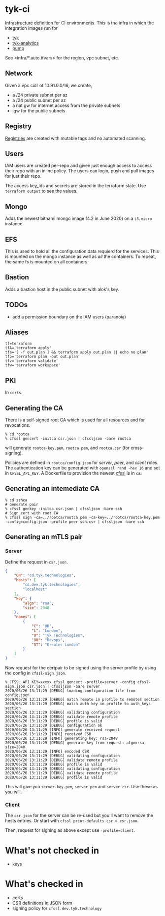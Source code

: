 # tyk-ci
Infrastructure definition for CI environments. This is the infra in which the integration images run for

- [tyk](https://github.com/TykTechnologies/tyk/actions?query=workflow%3A%22Integration+image%22 "gw")
- [tyk-analytics](https://github.com/TykTechnologies/tyk-analytics/actions?query=workflow%3A%22Integration+image%22 "db")
- [pump](https://github.com/TykTechnologies/tyk-pump/actions?query=workflow%3A%22Integration+image%22)

See <infra/*.auto.tfvars> for the region, vpc subnet, etc.

## Network
Given a vpc cidr of 10.91.0.0/16, we create,
- a /24 private subnet per az
- a /24 public subnet per az
- a nat gw for internet access from the private subnets
- igw for the public subnets

## Registry
[Registries](https://eu-central-1.console.aws.amazon.com/ecr/repositories?region=eu-central-1 "eu-central-1") are created with mutable tags and no automated scanning.

## Users
IAM users are created per-repo and given just enough access to access their repo with an inline policy. The users can login, push and pull images for just their repo. 

The access key\_ids and secrets are stored in the terraform state. Use `terraform output` to see the values.

## Mongo
Adds the newest bitnami mongo image (4.2 in June 2020) on a `t3.micro` instance.

## EFS
This is used to hold all the configuration data requierd for the services. This is mounted on the mongo instance as well as _all_ the containers. To repeat, the same fs is mounted on all containers.

## Bastion
Adds a bastion host in the public subnet with alok's key.

## TODOs
- add a permission boundary on the IAM users (paranoia)

## Aliases

``` shell
tf=terraform
tfA='terraform apply'
tfa='[ -f out.plan ] && terraform apply out.plan || echo no plan'
tfp='terraform plan -out out.plan'
tfv='terraform validate'
tfw='terraform workspace'
```
## PKI

In `certs`.

## Generating the CA

There is a self-signed root CA which is used for all resources and for revocations.

``` shellsession
% cd rootca
% cfssl gencert -initca csr.json | cfssljson -bare rootca
```

will generate `rootca-key.pem`, `rootca.pem`, and `rootca.csr` (for cross-signing).

Policies are defined in `rootca/config.json` for *server*, *peer*, and *client* roles. The authentication key can be generated with `openssl rand -hex 16` and set in `CFSSL_API_KEY`. A Dockerfile to provision the newest [cfssl](https://github.com/cloudflare/cfssl) is in `ca`.

## Generating an intemediate CA

``` shellsession
% cd sshca
# Generate pair
% cfssl genkey -initca csr.json | cfssljson -bare ssh
# Sign cert with root CA
% cfssl sign -ca=../rootca/rootca.pem -ca-key=../rootca/rootca-key.pem -config=config.json -profile peer ssh.csr | cfssljson -bare ssh
```

## Generating an mTLS pair

### Server

Define the request in `csr.json`.

``` json
{
    "CN": "cd.tyk.technologies",
    "hosts": [
        "cd.dev.tyk.technologies",
        "localhost"
    ],
    "key": {
        "algo": "rsa",
        "size": 2048
    },
    "names": [
        {
            "C": "UK",
            "L": "London",
            "O": "Tyk Technologies",
            "OU": "Devops",
            "ST": "Greater London"
        }
    ]
}
```

Now request for the certpair to be signed using the server profile by using the config in `cfssl-sign.json`.

``` shell
% CFSSL_API_KEY=xxxxx cfssl gencert -profile=server -config cfssl-sign.json csr.json | cfssljson -bare server
2020/06/26 13:11:29 [DEBUG] loading configuration file from config.json
2020/06/26 13:11:29 [DEBUG] match remote in profile to remotes section
2020/06/26 13:11:29 [DEBUG] match auth key in profile to auth_keys section
2020/06/26 13:11:29 [DEBUG] validating configuration
2020/06/26 13:11:29 [DEBUG] validate remote profile
2020/06/26 13:11:29 [DEBUG] profile is valid
2020/06/26 13:11:29 [DEBUG] configuration ok
2020/06/26 13:11:29 [INFO] generate received request
2020/06/26 13:11:29 [INFO] received CSR
2020/06/26 13:11:29 [INFO] generating key: rsa-2048
2020/06/26 13:11:29 [DEBUG] generate key from request: algo=rsa, size=2048
2020/06/26 13:11:29 [INFO] encoded CSR
2020/06/26 13:11:29 [DEBUG] validating configuration
2020/06/26 13:11:29 [DEBUG] validate remote profile
2020/06/26 13:11:29 [DEBUG] profile is valid
2020/06/26 13:11:29 [DEBUG] validating configuration
2020/06/26 13:11:29 [DEBUG] validate remote profile
2020/06/26 13:11:29 [DEBUG] profile is valid
```

This will give you `server-key.pem`, `server.pem` and `server.csr`. Use these as you will.

### Client

The `csr.json` for the server can be re-used but you'll want to remove the hests entries. Or start with `cfssl print-defaults csr > csr.json`.

Then, request for signing as above except use `-profile=client`. 

# What's not checked in

- keys

# What's checked in

- certs
- CSR definitions in JSON form
- signing policy for `cfssl.dev.tyk.technology`
